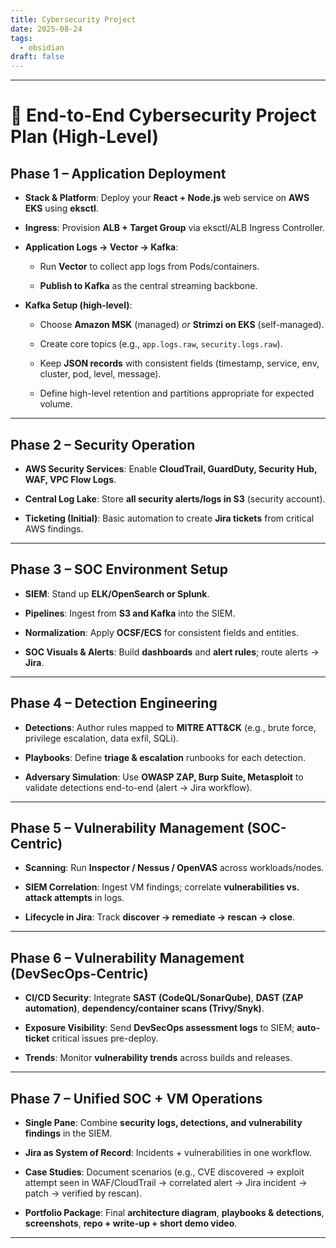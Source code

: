 ```yaml
---
title: Cybersecurity Project
date: 2025-08-24
tags:
  - obsidian
draft: false
---
```


---

# 🔐 End-to-End Cybersecurity Project Plan (High-Level)

## **Phase 1 – Application Deployment**

- **Stack & Platform**: Deploy your **React + Node.js** web service on **AWS EKS** using **eksctl**.
    
- **Ingress**: Provision **ALB + Target Group** via eksctl/ALB Ingress Controller.
    
- **Application Logs → Vector → Kafka**:
    
    - Run **Vector** to collect app logs from Pods/containers.
        
    - **Publish to Kafka** as the central streaming backbone.
        
- **Kafka Setup (high-level)**:
    
    - Choose **Amazon MSK** (managed) _or_ **Strimzi on EKS** (self-managed).
        
    - Create core topics (e.g., `app.logs.raw`, `security.logs.raw`).
        
    - Keep **JSON records** with consistent fields (timestamp, service, env, cluster, pod, level, message).
        
    - Define high-level retention and partitions appropriate for expected volume.
        

---

## **Phase 2 – Security Operation**

- **AWS Security Services**: Enable **CloudTrail, GuardDuty, Security Hub, WAF, VPC Flow Logs**.
    
- **Central Log Lake**: Store **all security alerts/logs in S3** (security account).
    
- **Ticketing (Initial)**: Basic automation to create **Jira tickets** from critical AWS findings.
    

---

## **Phase 3 – SOC Environment Setup**

- **SIEM**: Stand up **ELK/OpenSearch or Splunk**.
    
- **Pipelines**: Ingest from **S3 and Kafka** into the SIEM.
    
- **Normalization**: Apply **OCSF/ECS** for consistent fields and entities.
    
- **SOC Visuals & Alerts**: Build **dashboards** and **alert rules**; route alerts → **Jira**.
    

---

## **Phase 4 – Detection Engineering**

- **Detections**: Author rules mapped to **MITRE ATT&CK** (e.g., brute force, privilege escalation, data exfil, SQLi).
    
- **Playbooks**: Define **triage & escalation** runbooks for each detection.
    
- **Adversary Simulation**: Use **OWASP ZAP, Burp Suite, Metasploit** to validate detections end-to-end (alert → Jira workflow).
    

---

## **Phase 5 – Vulnerability Management (SOC-Centric)**

- **Scanning**: Run **Inspector / Nessus / OpenVAS** across workloads/nodes.
    
- **SIEM Correlation**: Ingest VM findings; correlate **vulnerabilities vs. attack attempts** in logs.
    
- **Lifecycle in Jira**: Track **discover → remediate → rescan → close**.
    

---

## **Phase 6 – Vulnerability Management (DevSecOps-Centric)**

- **CI/CD Security**: Integrate **SAST (CodeQL/SonarQube)**, **DAST (ZAP automation)**, **dependency/container scans (Trivy/Snyk)**.
    
- **Exposure Visibility**: Send **DevSecOps assessment logs** to SIEM; **auto-ticket** critical issues pre-deploy.
    
- **Trends**: Monitor **vulnerability trends** across builds and releases.
    

---

## **Phase 7 – Unified SOC + VM Operations**

- **Single Pane**: Combine **security logs, detections, and vulnerability findings** in the SIEM.
    
- **Jira as System of Record**: Incidents + vulnerabilities in one workflow.
    
- **Case Studies**: Document scenarios (e.g., CVE discovered → exploit attempt seen in WAF/CloudTrail → correlated alert → Jira incident → patch → verified by rescan).
    
- **Portfolio Package**: Final **architecture diagram**, **playbooks & detections**, **screenshots**, **repo + write-up + short demo video**.
    

---
